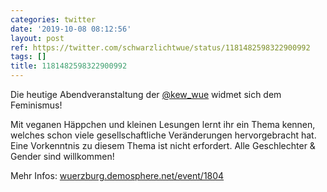 ```yaml
---
categories: twitter
date: '2019-10-08 08:12:56'
layout: post
ref: https://twitter.com/schwarzlichtwue/status/1181482598322900992
tags: []
title: 1181482598322900992
---
```

Die heutige Abendveranstaltung der [@kew_wue](https://twitter.com/kew_wue) widmet sich dem Feminismus!



Mit veganen Häppchen und kleinen Lesungen lernt ihr ein Thema kennen, welches schon viele gesellschaftliche Veränderungen hervorgebracht hat. 
Eine Vorkenntnis zu diesem Thema ist nicht erfordert. Alle Geschlechter &amp; Gender sind willkommen!



Mehr Infos: [wuerzburg.demosphere.net/event/1804](https://wuerzburg.demosphere.net/event/1804) 
